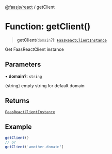 [@faasjs/react](../README.md) / getClient

# Function: getClient()

> **getClient**(`domain`?): [`FaasReactClientInstance`](../type-aliases/FaasReactClientInstance.md)

Get FaasReactClient instance

## Parameters

• **domain?**: `string`

\{string\} empty string for default domain

## Returns

[`FaasReactClientInstance`](../type-aliases/FaasReactClientInstance.md)

## Example

```ts
getClient()
// or
getClient('another-domain')
```

